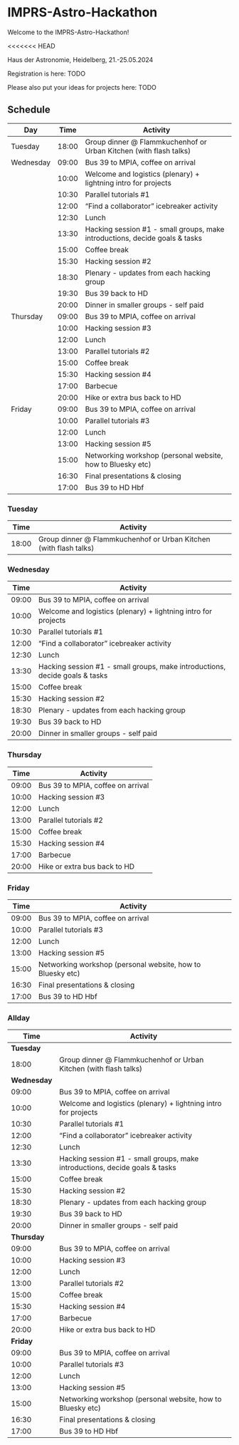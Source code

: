 # IMPRS-Astro-Hackathon

Welcome to the IMPRS-Astro-Hackathon!

<<<<<<< HEAD

Haus der Astronomie, Heidelberg, 21.-25.05.2024

Registration is here: TODO

Please also put your ideas for projects here: TODO


## Schedule


| Day       | Time  | Activity                                                                 |
|-----------|-------|--------------------------------------------------------------------------|
| Tuesday   | 18:00 | Group dinner @ Flammkuchenhof or Urban Kitchen (with flash talks)        |
| Wednesday | 09:00 | Bus 39 to MPIA, coffee on arrival                                        |
|           | 10:00 | Welcome and logistics (plenary) + lightning intro for projects           |
|           | 10:30 | Parallel tutorials #1                                                    |
|           | 12:00 | “Find a collaborator” icebreaker activity                                |
|           | 12:30 | Lunch                                                                    |
|           | 13:30 | Hacking session #1 - small groups, make introductions, decide goals & tasks |
|           | 15:00 | Coffee break                                                             |
|           | 15:30 | Hacking session #2                                                       |
|           | 18:30 | Plenary - updates from each hacking group                                |
|           | 19:30 | Bus 39 back to HD                                                        |
|           | 20:00 | Dinner in smaller groups - self paid                                     |
| Thursday  | 09:00 | Bus 39 to MPIA, coffee on arrival                                        |
|           | 10:00 | Hacking session #3                                                       |
|           | 12:00 | Lunch                                                                    |
|           | 13:00 | Parallel tutorials #2                                                    |
|           | 15:00 | Coffee break                                                             |
|           | 15:30 | Hacking session #4                                                       |
|           | 17:00 | Barbecue                                                                 |
|           | 20:00 | Hike or extra bus back to HD                                             |
| Friday    | 09:00 | Bus 39 to MPIA, coffee on arrival                                        |
|           | 10:00 | Parallel tutorials #3                                                    |
|           | 12:00 | Lunch                                                                    |
|           | 13:00 | Hacking session #5                                                       |
|           | 15:00 | Networking workshop (personal website, how to Bluesky etc)               |
|           | 16:30 | Final presentations & closing                                            |
|           | 17:00 | Bus 39 to HD Hbf                                                         |


### Tuesday

| Time  | Activity                                                                 |
|-------|--------------------------------------------------------------------------|
| 18:00 | Group dinner @ Flammkuchenhof or Urban Kitchen (with flash talks)         |


### Wednesday

| Time  | Activity                                                                 |
|-------|--------------------------------------------------------------------------|
| 09:00 | Bus 39 to MPIA, coffee on arrival                                        |
| 10:00 | Welcome and logistics (plenary) + lightning intro for projects            |
| 10:30 | Parallel tutorials #1                                                    |
| 12:00 | “Find a collaborator” icebreaker activity                                |
| 12:30 | Lunch                                                                    |
| 13:30 | Hacking session #1 - small groups, make introductions, decide goals & tasks |
| 15:00 | Coffee break                                                             |
| 15:30 | Hacking session #2                                                       |
| 18:30 | Plenary - updates from each hacking group                                |
| 19:30 | Bus 39 back to HD                                                        |
| 20:00 | Dinner in smaller groups - self paid                                     |


### Thursday

| Time  | Activity                                                                 |
|-------|--------------------------------------------------------------------------|
| 09:00 | Bus 39 to MPIA, coffee on arrival                                        |
| 10:00 | Hacking session #3                                                       |
| 12:00 | Lunch                                                                    |
| 13:00 | Parallel tutorials #2                                                    |
| 15:00 | Coffee break                                                             |
| 15:30 | Hacking session #4                                                       |
| 17:00 | Barbecue                                                                 |
| 20:00 | Hike or extra bus back to HD                                             |


### Friday

| Time  | Activity                                                                 |
|-------|--------------------------------------------------------------------------|
| 09:00 | Bus 39 to MPIA, coffee on arrival                                        |
| 10:00 | Parallel tutorials #3                                                    |
| 12:00 | Lunch                                                                    |
| 13:00 | Hacking session #5                                                       |
| 15:00 | Networking workshop (personal website, how to Bluesky etc)               |
| 16:30 | Final presentations & closing                                            |
| 17:00 | Bus 39 to HD Hbf                                                         |


### Allday

| Time  | Activity                                                                 |
|-------|--------------------------------------------------------------------------|
| **Tuesday** |
| 18:00 | Group dinner @ Flammkuchenhof or Urban Kitchen (with flash talks)         |
|  **Wednesday** |
| 09:00 | Bus 39 to MPIA, coffee on arrival                                        |
| 10:00 | Welcome and logistics (plenary) + lightning intro for projects            |
| 10:30 | Parallel tutorials #1                                                    |
| 12:00 | “Find a collaborator” icebreaker activity                                |
| 12:30 | Lunch                                                                    |
| 13:30 | Hacking session #1 - small groups, make introductions, decide goals & tasks |
| 15:00 | Coffee break                                                             |
| 15:30 | Hacking session #2                                                       |
| 18:30 | Plenary - updates from each hacking group                                |
| 19:30 | Bus 39 back to HD                                                        |
| 20:00 | Dinner in smaller groups - self paid                                     |
| **Thursday** |
| 09:00 | Bus 39 to MPIA, coffee on arrival                                        |
| 10:00 | Hacking session #3                                                       |
| 12:00 | Lunch                                                                    |
| 13:00 | Parallel tutorials #2                                                    |
| 15:00 | Coffee break                                                             |
| 15:30 | Hacking session #4                                                       |
| 17:00 | Barbecue                                                                 |
| 20:00 | Hike or extra bus back to HD                                             |
| **Friday** |
| 09:00 | Bus 39 to MPIA, coffee on arrival                                        |
| 10:00 | Parallel tutorials #3                                                    |
| 12:00 | Lunch                                                                    |
| 13:00 | Hacking session #5                                                       |
| 15:00 | Networking workshop (personal website, how to Bluesky etc)               |
| 16:30 | Final presentations & closing                                            |
| 17:00 | Bus 39 to HD Hbf                                                         |
